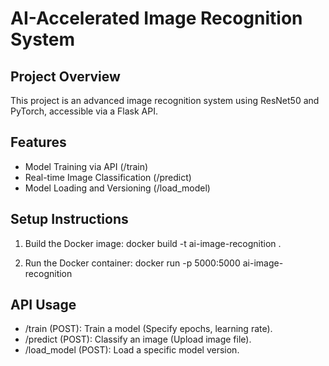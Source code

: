 
# AI-Accelerated Image Recognition System

## Project Overview
This project is an advanced image recognition system using ResNet50 and PyTorch, accessible via a Flask API.

## Features
- Model Training via API (/train)
- Real-time Image Classification (/predict)
- Model Loading and Versioning (/load_model)

## Setup Instructions
1. Build the Docker image:
   docker build -t ai-image-recognition .

2. Run the Docker container:
   docker run -p 5000:5000 ai-image-recognition

## API Usage
- /train (POST): Train a model (Specify epochs, learning rate).
- /predict (POST): Classify an image (Upload image file).
- /load_model (POST): Load a specific model version.

